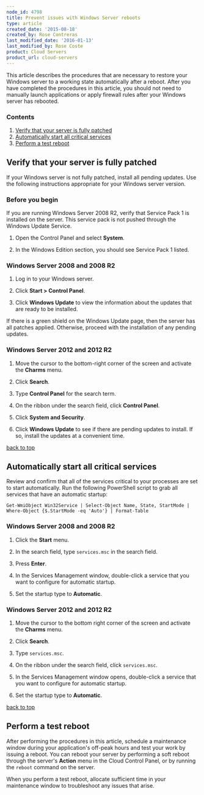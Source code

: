 ```yaml
---
node_id: 4798
title: Prevent issues with Windows Server reboots
type: article
created_date: '2015-08-18'
created_by: Rose Contreras
last_modified_date: '2016-01-13'
last_modified_by: Rose Coste
product: Cloud Servers
product_url: cloud-servers
---
```




This article describes the procedures that are necessary to restore your
Windows server to a working state automatically after a reboot. After
you have completed the procedures in this article, you should not need
to manually launch applications or apply firewall rules after your
Windows server has rebooted.

### Contents

1.  [Verify that your server is fully patched](#verify)
2.  [Automatically start all critical services](#crit)
3.  [Perform a test reboot](#test)



Verify that your server is fully patched
----------------------------------------

If your Windows server is not fully patched, install all pending
updates. Use the following instructions appropriate for your Windows
server version.

### Before you begin

If you are running Windows Server 2008 R2, verify that Service Pack 1 is
installed on the server. This service pack is not pushed through the
Windows Update Service.

1.  Open the Control Panel and select **System**.

2.  In the Windows Edition section, you should see Service Pack 1
    listed.


### Windows Server 2008 and 2008 R2

1.  Log in to your Windows server.

2.  Click **Start &gt; Control Panel**.

3.  Click **Windows Update** to view the information about the updates
    that are ready to be installed.


If there is a green shield on the Windows Update page, then the server
has all patches applied. Otherwise, proceed with the installation of any
pending updates.

### Windows Server 2012 and 2012 R2

1.  Move the cursor to the bottom-right corner of the screen and
    activate the **Charms** menu.
2.  Click **Search**.

3.  Type **Control Panel** for the search term.

4.  On the ribbon under the search field, click **Control Panel**.

5.  Click **System and Security**.

6.  Click **Windows Update** to see if there are pending updates
    to install. If so, install the updates at a convenient time.


[back to top](#top)




Automatically start all critical services
-----------------------------------------

Review and confirm that all of the services critical to your processes
are set to start automatically. Run the following PowerShell script to
grab all services that have an automatic startup:

    Get-WmiObject Win32Service | Select-Object Name, State, StartMode | Where-Object {$.StartMode -eq 'Auto'} | Format-Table

### Windows Server 2008 and 2008 R2

1.  Click the **Start** menu.

2.  In the search field, type `services.msc` in the search field.

3.  Press **Enter**.

4.  In the Services Management window, double-click a service that you
    want to configure for automatic startup.

5.  Set the startup type to **Automatic**.

### Windows Server 2012 and 2012 R2

1.  Move the cursor to the bottom right corner of the screen and
    activate the **Charms** menu.

2.  Click **Search**.

3.  Type `services.msc`.

4.  On the ribbon under the search field, click `services.msc`.

5.  In the Services Management window opens, double-click a service that
    you want to configure for automatic startup.

6.  Set the startup type to **Automatic**.

[back to top](#top)




Perform a test reboot
---------------------

After performing the procedures in this article, schedule a maintenance
window during your application's off-peak hours and test your work by
issuing a reboot. You can reboot your server by performing a soft reboot
through the server's **Action** menu in the Cloud Control Panel, or by
running the `reboot` command on the server.

When you perform a test reboot, allocate sufficient time in your
maintenance window to troubleshoot any issues that arise.



